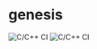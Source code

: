 # genesis
![C/C++ CI](https://github.com/99002568/genesis/workflows/C/C++%20CI/badge.svg)
![C/C++ CI](https://github.com/99002568/genesis/workflows/C/C++%20CI/badge.svg)
